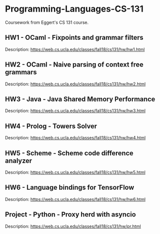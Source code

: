 # Programming-Languages-CS-131
Coursework from Eggert's CS 131 course.

HW1 - OCaml - Fixpoints and grammar filters
-------------------------------------------
  Description: https://web.cs.ucla.edu/classes/fall18/cs131/hw/hw1.html

HW2 - OCaml - Naive parsing of context free grammars
----------------------------------------------------
  Description: https://web.cs.ucla.edu/classes/fall18/cs131/hw/hw2.html

HW3 - Java - Java Shared Memory Performance
-------------------------------------------
  Description: https://web.cs.ucla.edu/classes/fall18/cs131/hw/hw3.html

HW4 - Prolog - Towers Solver
----------------------------
  Description: https://web.cs.ucla.edu/classes/fall18/cs131/hw/hw4.html

HW5 - Scheme - Scheme code difference analyzer
----------------------------------------------
  Description: https://web.cs.ucla.edu/classes/fall18/cs131/hw/hw5.html

HW6 - Language bindings for TensorFlow
--------------------------------------
  Description: https://web.cs.ucla.edu/classes/fall18/cs131/hw/hw6.html

Project - Python - Proxy herd with asyncio
------------------------------------------
  Description: https://web.cs.ucla.edu/classes/fall18/cs131/hw/pr.html
